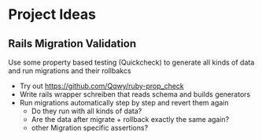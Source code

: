 # Project Ideas

## Rails Migration Validation
Use some property based testing (Quickcheck) to generate all kinds of data and run migrations and their rollbakcs
- Try out https://github.com/Qqwy/ruby-prop_check
- Write rails wrapper schreiben that reads schema and builds generators
- Run migrations automatically step by step and revert them again
  - Do they run with all kinds of data?
  - Are the data after migrate + rollback exactly the same again?
  - other Migration specific assertions?
